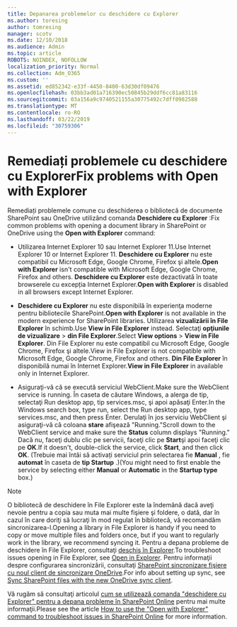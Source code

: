 ```yaml
---
title: Depanarea problemelor cu deschidere cu Explorer
ms.author: toresing
author: tomresing
manager: scotv
ms.date: 12/10/2018
ms.audience: Admin
ms.topic: article
ROBOTS: NOINDEX, NOFOLLOW
localization_priority: Normal
ms.collection: Adm_O365
ms.custom: ''
ms.assetid: ed852342-e33f-4450-8400-63d30df09476
ms.openlocfilehash: 03bb3ad01a716390ec50845b29ddf6cc81a83116
ms.sourcegitcommit: 03a156a9c9740521155a30775492c7dff0982588
ms.translationtype: MT
ms.contentlocale: ro-RO
ms.lasthandoff: 03/22/2019
ms.locfileid: "30759306"
---
```

# <a name="fix-problems-with-open-with-explorer"></a><span data-ttu-id="a3bec-102">Remediați problemele cu deschidere cu Explorer</span><span class="sxs-lookup"><span data-stu-id="a3bec-102">Fix problems with Open with Explorer</span></span>

<span data-ttu-id="a3bec-103">Remediați problemele comune cu deschiderea o bibliotecă de documente SharePoint sau OneDrive utilizând comanda **Deschidere cu Explorer** :</span><span class="sxs-lookup"><span data-stu-id="a3bec-103">Fix common problems with opening a document library in SharePoint or OneDrive using the **Open with Explorer** command:</span></span> 
  
- <span data-ttu-id="a3bec-104">Utilizarea Internet Explorer 10 sau Internet Explorer 11.</span><span class="sxs-lookup"><span data-stu-id="a3bec-104">Use Internet Explorer 10 or Internet Explorer 11.</span></span> <span data-ttu-id="a3bec-105">**Deschidere cu Explorer** nu este compatibil cu Microsoft Edge, Google Chrome, Firefox şi altele.</span><span class="sxs-lookup"><span data-stu-id="a3bec-105">**Open with Explorer** isn't compatible with Microsoft Edge, Google Chrome, Firefox and others.</span></span> <span data-ttu-id="a3bec-106">**Deschidere cu Explorer** este dezactivată în toate browserele cu excepția Internet Explorer.</span><span class="sxs-lookup"><span data-stu-id="a3bec-106">**Open with Explorer** is disabled in all browsers except Internet Explorer.</span></span> 
    
- <span data-ttu-id="a3bec-107">**Deschidere cu Explorer** nu este disponibilă în experienţa moderne pentru bibliotecile SharePoint.</span><span class="sxs-lookup"><span data-stu-id="a3bec-107">**Open with Explorer** is not available in the modern experience for SharePoint libraries.</span></span> <span data-ttu-id="a3bec-108">Utilizarea **vizualizării în File Explorer** în schimb.</span><span class="sxs-lookup"><span data-stu-id="a3bec-108">Use **View in File Explorer** instead.</span></span> <span data-ttu-id="a3bec-109">Selectaţi **opţiunile de vizualizare** \> **din File Explorer**.</span><span class="sxs-lookup"><span data-stu-id="a3bec-109">Select **View options** \> **View in File Explorer**.</span></span> <span data-ttu-id="a3bec-110">Din File Explorer nu este compatibil cu Microsoft Edge, Google Chrome, Firefox şi altele.</span><span class="sxs-lookup"><span data-stu-id="a3bec-110">View in File Explorer is not compatible with Microsoft Edge, Google Chrome, Firefox and others.</span></span> <span data-ttu-id="a3bec-111">**Din File Explorer** în disponibilă numai în Internet Explorer.</span><span class="sxs-lookup"><span data-stu-id="a3bec-111">**View in File Explorer** in available only in Internet Explorer.</span></span> 
    
- <span data-ttu-id="a3bec-112">Asiguraţi-vă că se execută serviciul WebClient.</span><span class="sxs-lookup"><span data-stu-id="a3bec-112">Make sure the WebClient service is running.</span></span> <span data-ttu-id="a3bec-113">În caseta de căutare Windows, a alerga de tip, selectaţi Run desktop app, tip services.msc, şi apoi apăsaţi Enter.</span><span class="sxs-lookup"><span data-stu-id="a3bec-113">In the Windows search box, type run, select the Run desktop app, type services.msc, and then press Enter.</span></span> <span data-ttu-id="a3bec-114">Derulaţi în jos serviciu WebClient şi asiguraţi-vă că coloana **stare** afişează "Running."</span><span class="sxs-lookup"><span data-stu-id="a3bec-114">Scroll down to the WebClient service and make sure the **Status** column displays "Running."</span></span> <span data-ttu-id="a3bec-115">Dacă nu, faceţi dublu clic pe servicii, faceţi clic pe **Start**şi apoi faceţi clic pe **OK**.</span><span class="sxs-lookup"><span data-stu-id="a3bec-115">If it doesn't, double-click the service, click **Start**, and then click **OK**.</span></span> <span data-ttu-id="a3bec-116">(Trebuie mai întâi să activați serviciul prin selectarea fie **Manual** , fie **automat** în caseta de **tip Startup** .)</span><span class="sxs-lookup"><span data-stu-id="a3bec-116">(You might need to first enable the service by selecting either **Manual** or **Automatic** in the **Startup type** box.)</span></span> 
    
> [!NOTE]
> <span data-ttu-id="a3bec-117">O bibliotecă de deschidere în File Explorer este la îndemână dacă aveţi nevoie pentru a copia sau muta mai multe fişiere şi foldere, o dată, dar în cazul în care doriţi să lucraţi în mod regulat în bibliotecă, vă recomandăm sincronizarea-l.</span><span class="sxs-lookup"><span data-stu-id="a3bec-117">Opening a library in File Explorer is handy if you need to copy or move multiple files and folders once, but if you want to regularly work in the library, we recommend syncing it.</span></span> <span data-ttu-id="a3bec-118">Pentru a depana probleme de deschidere în File Explorer, consultaţi [deschis în Explorer](https://go.microsoft.com/fwlink/?linkid=871665).</span><span class="sxs-lookup"><span data-stu-id="a3bec-118">To troubleshoot issues opening in File Explorer, see [Open in Explorer](https://go.microsoft.com/fwlink/?linkid=871665).</span></span> <span data-ttu-id="a3bec-119">Pentru informaţii despre configurarea sincronizării, consultaţi [SharePoint sincronizare fişiere cu noul client de sincronizare OneDrive](https://go.microsoft.com/fwlink/?linkid=871666).</span><span class="sxs-lookup"><span data-stu-id="a3bec-119">For info about setting up sync, see [Sync SharePoint files with the new OneDrive sync client](https://go.microsoft.com/fwlink/?linkid=871666).</span></span>
  
<span data-ttu-id="a3bec-120">Vă rugăm să consultaţi articolul [cum se utilizează comanda "deschidere cu Explorer" pentru a depana probleme în SharePoint Online](https://support.office.com/article/How-to-use-the-Open-with-Explorer-command-to-troubleshoot-issues-in-SharePoint-Online-87155331-0c92-4224-a4c1-da5c21c4ade4) pentru mai multe informaţii.</span><span class="sxs-lookup"><span data-stu-id="a3bec-120">Please see the article [How to use the "Open with Explorer" command to troubleshoot issues in SharePoint Online](https://support.office.com/article/How-to-use-the-Open-with-Explorer-command-to-troubleshoot-issues-in-SharePoint-Online-87155331-0c92-4224-a4c1-da5c21c4ade4) for more information.</span></span> 
  

